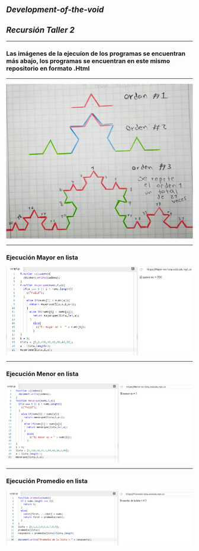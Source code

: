 ## _Development-of-the-void_
## _Recursión Taller 2_
___
### Las imágenes de la ejecuíon de los programas se encuentran más abajo, los programas se encuentran en este mismo repositorio en formato .Html
___
![Development-of-the-void](https://github.com/VOIDX66/Development-of-the-void/blob/master/Taller%20Recursividad%202/Fractal.jpg)
___
### Ejecución Mayor en lista ###
![Development-of-the-void](https://github.com/VOIDX66/Development-of-the-void/blob/master/Taller%20Recursividad%202/Ejecucion%20Mayor%20lista.png)
___
### Ejecución Menor en lista ###
![Development-of-the-void](https://github.com/VOIDX66/Development-of-the-void/blob/master/Taller%20Recursividad%202/Ejecucion%20Menor%20en%20lista.png)
___
### Ejecución Promedio en lista ###
![Development-of-the-void](https://github.com/VOIDX66/Development-of-the-void/blob/master/Taller%20Recursividad%202/Ejecucion%20Promedio%20en%20lista.png)
